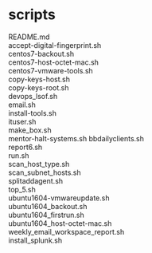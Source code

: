 # scripts
 README.md  
 accept-digital-fingerprint.sh  
 centos7-backout.sh  
 centos7-host-octet-mac.sh  
 centos7-vmware-tools.sh  
 copy-keys-host.sh  
 copy-keys-root.sh  
 devops_lsof.sh  
 email.sh  
 install-tools.sh  
 ituser.sh  
 make_box.sh  
 mentor-halt-systems.sh 
 bbdailyclients.sh   
 report6.sh  
 run.sh  
 scan_host_type.sh  
 scan_subnet_hosts.sh  
 splitaddagent.sh  
 top_5.sh  
 ubuntu1604-vmwareupdate.sh  
 ubuntu1604_backout.sh  
 ubuntu1604_firstrun.sh  
 ubuntu1604_host-octet-mac.sh  
 weekly_email_workspace_report.sh  
 install_splunk.sh
